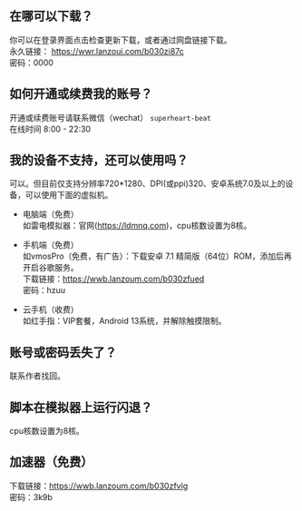 ## 在哪可以下载？

你可以在登录界面点击检查更新下载，或者通过网盘链接下载。  
永久链接： https://wwr.lanzoui.com/b030zi87c  
密码：0000  

## 如何开通或续费我的账号？

开通或续费账号请联系微信（wechat） `superheart-beat`  
在线时间 8:00 - 22:30  

## 我的设备不支持，还可以使用吗？

可以。但目前仅支持分辨率720*1280、DPI(或ppi)320、安卓系统7.0及以上的设备，可以使用下面的虚拟机。

- 电脑端（免费）  
如雷电模拟器：官网(https://ldmnq.com)，cpu核数设置为8核。

- 手机端（免费）  
如vmosPro（免费，有广告）：下载安卓 7.1 精简版（64位）ROM，添加后再开启谷歌服务。  
下载链接：https://wwb.lanzoum.com/b030zfued  
密码：hzuu  

- 云手机（收费）  
如红手指：VIP套餐，Android 13系统，并解除触摸限制。

## 账号或密码丢失了？ 

联系作者找回。

## 脚本在模拟器上运行闪退？ 

cpu核数设置为8核。

## 加速器（免费） 

下载链接：https://wwb.lanzoum.com/b030zfvlg  
密码：3k9b  

